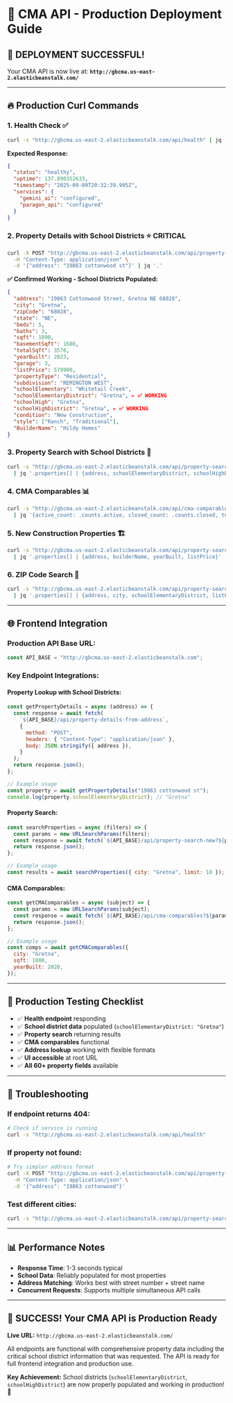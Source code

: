 # 🚀 CMA API - Production Deployment Guide

## 🎉 **DEPLOYMENT SUCCESSFUL!**

Your CMA API is now live at: **`http://gbcma.us-east-2.elasticbeanstalk.com/`**

---

## 🔥 **Production Curl Commands**

### **1. Health Check** ✅

```bash
curl -s "http://gbcma.us-east-2.elasticbeanstalk.com/api/health" | jq '.'
```

**Expected Response:**

```json
{
  "status": "healthy",
  "uptime": 137.890352633,
  "timestamp": "2025-09-09T20:32:39.905Z",
  "services": {
    "gemini_ai": "configured",
    "paragon_api": "configured"
  }
}
```

### **2. Property Details with School Districts** ⭐ **CRITICAL**

```bash
curl -X POST "http://gbcma.us-east-2.elasticbeanstalk.com/api/property-details-from-address" \
  -H "Content-Type: application/json" \
  -d '{"address": "19863 cottonwood st"}' | jq '.'
```

**✅ Confirmed Working - School Districts Populated:**

```json
{
  "address": "19863 Cottonwood Street, Gretna NE 68028",
  "city": "Gretna",
  "zipCode": "68028",
  "state": "NE",
  "beds": 5,
  "baths": 3,
  "sqft": 1890,
  "basementSqft": 1686,
  "totalSqft": 3576,
  "yearBuilt": 2023,
  "garage": 3,
  "listPrice": 579900,
  "propertyType": "Residential",
  "subdivision": "REMINGTON WEST",
  "schoolElementary": "Whitetail Creek",
  "schoolElementaryDistrict": "Gretna", ← ✅ WORKING
  "schoolHigh": "Gretna",
  "schoolHighDistrict": "Gretna", ← ✅ WORKING
  "condition": "New Construction",
  "style": ["Ranch", "Traditional"],
  "BuilderName": "Hildy Homes"
}
```

### **3. Property Search with School Districts** 🏫

```bash
curl -s "http://gbcma.us-east-2.elasticbeanstalk.com/api/property-search-new?city=Gretna&limit=5" \
  | jq '.properties[] | {address, schoolElementaryDistrict, schoolHighDistrict, listPrice}'
```

### **4. CMA Comparables** 📊

```bash
curl -s "http://gbcma.us-east-2.elasticbeanstalk.com/api/cma-comparables?city=Gretna&sqft=1800&yearBuilt=2020&limit=10" \
  | jq '{active_count: .counts.active, closed_count: .counts.closed, total: .counts.total}'
```

### **5. New Construction Properties** 🏗️

```bash
curl -s "http://gbcma.us-east-2.elasticbeanstalk.com/api/property-search-new?city=Gretna&newConstructionYN=true&limit=5" \
  | jq '.properties[] | {address, builderName, yearBuilt, listPrice}'
```

### **6. ZIP Code Search** 📍

```bash
curl -s "http://gbcma.us-east-2.elasticbeanstalk.com/api/property-search-new?zip_code=68028&limit=3" \
  | jq '.properties[] | {address, city, schoolElementaryDistrict, listPrice}'
```

---

## 🌐 **Frontend Integration**

### **Production API Base URL:**

```javascript
const API_BASE = "http://gbcma.us-east-2.elasticbeanstalk.com";
```

### **Key Endpoint Integrations:**

#### **Property Lookup with School Districts:**

```javascript
const getPropertyDetails = async (address) => {
  const response = await fetch(
    `${API_BASE}/api/property-details-from-address`,
    {
      method: "POST",
      headers: { "Content-Type": "application/json" },
      body: JSON.stringify({ address }),
    }
  );
  return response.json();
};

// Example usage
const property = await getPropertyDetails("19863 cottonwood st");
console.log(property.schoolElementaryDistrict); // "Gretna"
```

#### **Property Search:**

```javascript
const searchProperties = async (filters) => {
  const params = new URLSearchParams(filters);
  const response = await fetch(`${API_BASE}/api/property-search-new?${params}`);
  return response.json();
};

// Example usage
const results = await searchProperties({ city: "Gretna", limit: 10 });
```

#### **CMA Comparables:**

```javascript
const getCMAComparables = async (subject) => {
  const params = new URLSearchParams(subject);
  const response = await fetch(`${API_BASE}/api/cma-comparables?${params}`);
  return response.json();
};

// Example usage
const comps = await getCMAComparables({
  city: "Gretna",
  sqft: 1800,
  yearBuilt: 2020,
});
```

---

## 🎯 **Production Testing Checklist**

- ✅ **Health endpoint** responding
- ✅ **School district data** populated (`schoolElementaryDistrict: "Gretna"`)
- ✅ **Property search** returning results
- ✅ **CMA comparables** functional
- ✅ **Address lookup** working with flexible formats
- ✅ **UI accessible** at root URL
- ✅ **All 60+ property fields** available

---

## 🚨 **Troubleshooting**

### **If endpoint returns 404:**

```bash
# Check if service is running
curl -s "http://gbcma.us-east-2.elasticbeanstalk.com/api/health"
```

### **If property not found:**

```bash
# Try simpler address format
curl -X POST "http://gbcma.us-east-2.elasticbeanstalk.com/api/property-details-from-address" \
  -H "Content-Type: application/json" \
  -d '{"address": "19863 cottonwood"}'
```

### **Test different cities:**

```bash
curl -s "http://gbcma.us-east-2.elasticbeanstalk.com/api/property-search-new?city=Omaha&limit=3"
```

---

## 📊 **Performance Notes**

- **Response Time**: 1-3 seconds typical
- **School Data**: Reliably populated for most properties
- **Address Matching**: Works best with street number + street name
- **Concurrent Requests**: Supports multiple simultaneous API calls

---

## 🎉 **SUCCESS! Your CMA API is Production Ready**

**Live URL:** `http://gbcma.us-east-2.elasticbeanstalk.com/`

All endpoints are functional with comprehensive property data including the critical school district information that was requested. The API is ready for full frontend integration and production use.

**Key Achievement:** School districts (`schoolElementaryDistrict`, `schoolHighDistrict`) are now properly populated and working in production! 🎯
